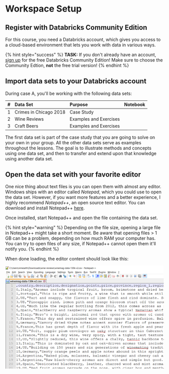 # Workspace Setup

## Register with Databricks Community Edition

For this course, you need a Databricks account, which gives you access to a cloud-based environment that lets you work with data in various ways.

{% hint style="success" %}
**TASK:** If you don't already have an account, [sign up](https://databricks.com/try-databricks) for the free Databricks Community Edition! Make sure to choose the Community Edtion, **not** the free trial version!
{% endhint %}

## Import data sets to your Databricks account

During case A, you'll be working with the following data sets:

| \# | Data Set | Purpose | Notebook |
| :--- | :--- | :--- | :--- |
| 1 | Crimes in Chicago 2018 | Case Study |  |
| 2 | Wine Reviews | Examples and Exercises |  |
| 3 | Craft Beers | Examples and Exercises |  |

The first data set is part of the case study that you are going to solve on your own in your group. All the other data sets serve as examples throughout the lessons. The goal is to illustrate methods and concepts using one data set, and then to transfer and extend upon that knowledge using another data set.

## Open the data set with your favorite editor

One nice thing about text files is you can open them with almost any editor. Windows ships with an editor called _Notepad_, which you could use to open the data set. However, if you want more features and a better experience, I highly recommend _Notepad++_, an open source text editor. You can download and install Notepad++ [here](https://notepad-plus-plus.org/download/v7.5.8.html).

Once installed, start Notepad++ and open the file containing the data set.

{% hint style="warning" %}
Depending on the file size, opening a large file in Notepad++ might take a short moment. Be aware that opening files &gt; 1 GB can be a problem, depending on how much RAM your computer has. You can try to open files of any size, if Notepad++ cannot open them it'll notify you.
{% endhint %}

When done loading, the editor content should look like this:

![The data set opened in Notepad++](../../.gitbook/assets/data_set_wine.png)


